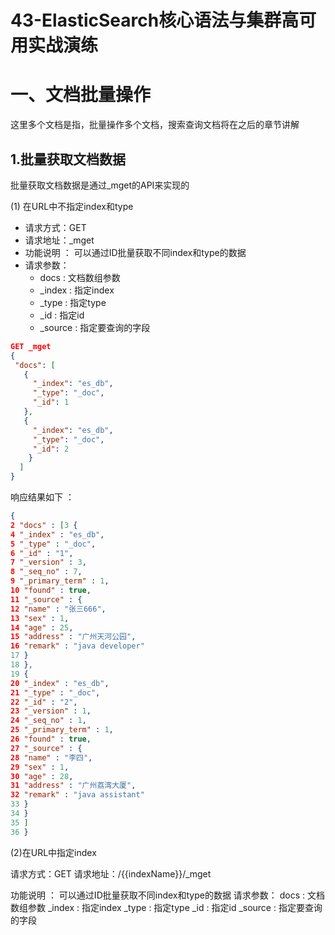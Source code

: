 # 43-ElasticSearch核心语法与集群高可用实战演练

# 一、文档批量操作

这里多个文档是指，批量操作多个文档，搜索查询文档将在之后的章节讲解

## 1.批量获取文档数据

批量获取文档数据是通过_mget的API来实现的

(1) 在URL中不指定index和type

+ 请求方式：GET
+ 请求地址：_mget
+ 功能说明 ： 可以通过ID批量获取不同index和type的数据
+ 请求参数：
  + docs : 文档数组参数
  + _index : 指定index
  + _type : 指定type
  + _id : 指定id
  + _source : 指定要查询的字段  

```json
GET _mget
{
 "docs": [
   {
     "_index": "es_db",
     "_type": "_doc",
     "_id": 1
   },
   {
     "_index": "es_db",
     "_type": "_doc",
     "_id": 2
    }
  ]
}
```

响应结果如下 ：

```json
{
2 "docs" : [3 {
4 "_index" : "es_db",
5 "_type" : "_doc",
6 "_id" : "1",
7 "_version" : 3,
8 "_seq_no" : 7,
9 "_primary_term" : 1,
10 "found" : true,
11 "_source" : {
12 "name" : "张三666",
13 "sex" : 1,
14 "age" : 25,
15 "address" : "广州天河公园",
16 "remark" : "java developer"
17 }
18 },
19 {
20 "_index" : "es_db",
21 "_type" : "_doc",
22 "_id" : "2",
23 "_version" : 1,
24 "_seq_no" : 1,
25 "_primary_term" : 1,
26 "found" : true,
27 "_source" : {
28 "name" : "李四",
29 "sex" : 1,
30 "age" : 28,
31 "address" : "广州荔湾大厦",
32 "remark" : "java assistant"
33 }
34 }
35 ]
36 }
```

(2)在URL中指定index

请求方式：GET 请求地址：/{{indexName}}/_mget

功能说明 ： 可以通过ID批量获取不同index和type的数据
请求参数：
docs : 文档数组参数
_index : 指定index
_type : 指定type
_id : 指定id
_source : 指定要查询的字段